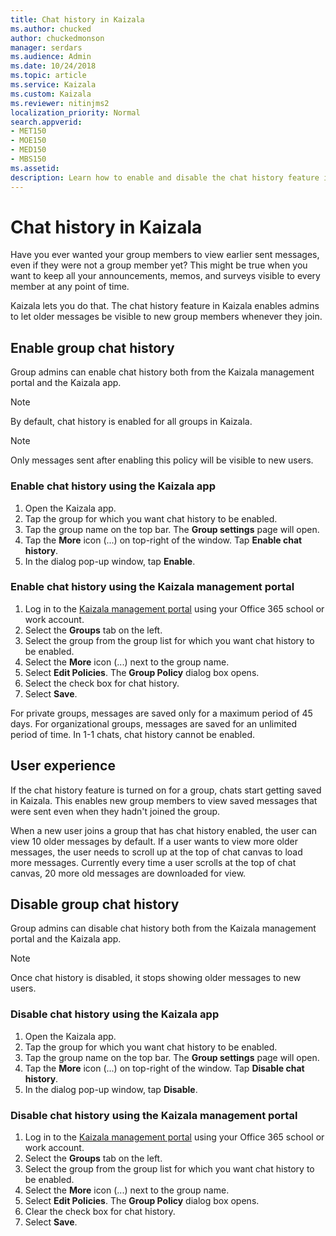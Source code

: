 ```yaml
---
title: Chat history in Kaizala
ms.author: chucked
author: chuckedmonson
manager: serdars
ms.audience: Admin
ms.date: 10/24/2018
ms.topic: article
ms.service: Kaizala
ms.custom: Kaizala
ms.reviewer: nitinjms2
localization_priority: Normal
search.appverid:
- MET150
- MOE150
- MED150
- MBS150
ms.assetid: 
description: Learn how to enable and disable the chat history feature in Kaizala.
---
```


# Chat history in Kaizala

Have you ever wanted your group members to view earlier sent messages, even if they were not a group member yet? This might be true when you want to keep all your announcements, memos, and surveys visible to every member at any point of time.

Kaizala lets you do that. The chat history feature in Kaizala enables admins to let older messages be visible to new group members whenever they join.

## Enable group chat history

Group admins can enable chat history both from the Kaizala management portal and the Kaizala app.

> [!NOTE]
> By default, chat history is enabled for all groups in Kaizala.

> [!NOTE]
> Only messages sent after enabling this policy will be visible to new users.

### Enable chat history using the Kaizala app

1. Open the Kaizala app.
2. Tap the group for which you want chat history to be enabled.
3. Tap the group name on the top bar. The **Group settings** page will open.
4. Tap the **More** icon (...) on top-right of the window. Tap **Enable chat history**.
5. In the dialog pop-up window, tap **Enable**.

### Enable chat history using the Kaizala management portal

1. Log in to the [Kaizala management portal](http://manage.kaiza.la) using your Office 365 school or work account.
2. Select the **Groups** tab on the left.
3. Select the group from the group list for which you want chat history to be enabled.
4. Select the **More** icon (...) next to the group name.
5. Select **Edit Policies**. The **Group Policy** dialog box opens.
6. Select the check box for chat history.
7. Select **Save**.

For private groups, messages are saved only for a maximum period of 45 days. For organizational groups, messages are saved for an unlimited period of time. In 1-1 chats, chat history cannot be enabled. 

## User experience

If the chat history feature is turned on for a group, chats start getting saved in Kaizala. This enables new group members to view saved messages that were sent even when they hadn't joined the group.

When a new user joins a group that has chat history enabled, the user can view 10 older messages by default. If a user wants to view more older messages, the user needs to scroll up at the top of chat canvas to load more messages. Currently every time a user scrolls at the top of chat canvas, 20 more old messages are downloaded for view.

## Disable group chat history

Group admins can disable chat history both from the Kaizala management portal and the Kaizala app.

> [!NOTE]
> Once chat history is disabled, it stops showing older messages to new users.

### Disable chat history using the Kaizala app

1. Open the Kaizala app.
2. Tap the group for which you want chat history to be enabled.
3. Tap the group name on the top bar. The **Group settings** page will open.
4. Tap the **More** icon (...) on top-right of the window. Tap **Disable chat history**.
5. In the dialog pop-up window, tap **Disable**.

### Disable chat history using the Kaizala management portal

1. Log in to the [Kaizala management portal](http://manage.kaiza.la) using your Office 365 school or work account.
2. Select the **Groups** tab on the left.
3. Select the group from the group list for which you want chat history to be enabled.
4. Select the **More** icon (...) next to the group name.
5. Select **Edit Policies**. The **Group Policy** dialog box opens.
6. Clear the check box for chat history.
7. Select **Save**.

